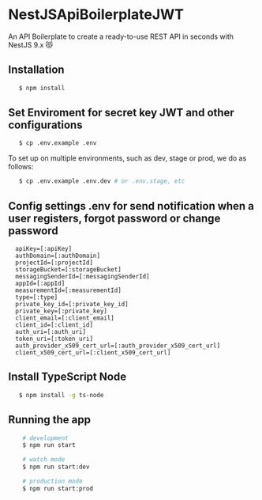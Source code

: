 # NestJSApiBoilerplateJWT

An API Boilerplate to create a ready-to-use REST API in seconds with NestJS 9.x :heart_eyes_cat:

## Installation

```bash
   $ npm install
```

## Set Enviroment for secret key JWT and other configurations

```bash
   $ cp .env.example .env
```

To set up on multiple environments, such as dev, stage or prod, we do as follows:

```bash
   $ cp .env.example .env.dev # or .env.stage, etc
```

## Config settings .env for send notification when a user registers, forgot password or change password

```
  apiKey=[:apiKey]
  authDomain=[:authDomain]
  projectId=[:projectId]
  storageBucket=[:storageBucket]
  messagingSenderId=[:messagingSenderId]
  appId=[:appId]
  measurementId=[:measurementId]
  type=[:type]
  private_key_id=[:private_key_id]
  private_key=[:private_key]
  client_email=[:client_email]
  client_id=[:client_id]
  auth_uri=[:auth_uri]
  token_uri=[:token_uri]
  auth_provider_x509_cert_url=[:auth_provider_x509_cert_url]
  client_x509_cert_url=[:client_x509_cert_url]
```

## Install TypeScript Node

```bash
   $ npm install -g ts-node
```

## Running the app

```bash
    # development
    $ npm run start

    # watch mode
    $ npm run start:dev

    # production mode
    $ npm run start:prod
```
